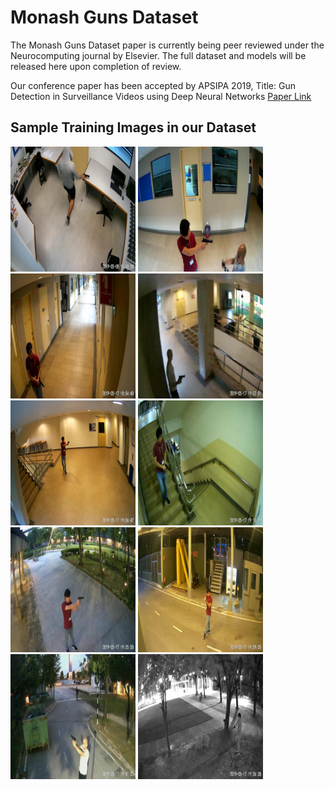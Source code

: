 # Monash Guns Dataset
The Monash Guns Dataset paper is currently being peer reviewed under the Neurocomputing journal by Elsevier. 
The full dataset and models will be released here upon completion of review.

Our conference paper has been accepted by APSIPA 2019,
Title: Gun Detection in Surveillance Videos using Deep Neural Networks [Paper Link](https://marcuslimjunyi.github.io/papers/Gun%20Detection%20in%20Surveillance%20Videos%20using%20Deep%20Neural%20Networks.pdf)

## Sample Training Images in our Dataset
<img src="/images/pistol_1.jpg" width="200"> <img src="/images/pistol_1268.jpg" width="200"> <img src="/images/pistol_1476.jpg" width="200"> <img src="/images/pistol_1511.jpg" width="200"> <img src="/images/pistol_1574.jpg" width="200"> <img src="/images/pistol_1659.jpg" width="200"> <img src="/images/pistol_1931.jpg" width="200"> <img src="/images/pistol_2023.jpg" width="200"> <img src="/images/pistol_2038.jpg" width="200"> <img src="/images/pistol_2078.jpg" width="200">


